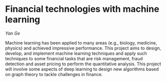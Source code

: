 
# Financial technologies with machine learning

_Yan Ge_

Machine learning has been applied to many areas (e.g., biology,
medicine, physics) and achieved impressive performance. This project
aims to design, develop, and implement machine learning techniques and
apply such techniques to some financial tasks that are risk
management, fraud detection and asset pricing to perform the
quantitative analysis. This project will involve some aspects of deep
learning to design new algorithms based on graph theory to tackle
challenges in finance.